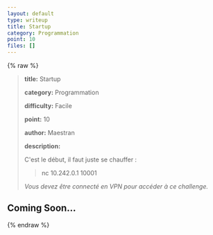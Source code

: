 ```yaml
---
layout: default
type: writeup
title: Startup
category: Programmation
point: 10
files: []
---
```


{% raw %}
> **title:** Startup
>
> **category:** Programmation
>
> **difficulty:** Facile
>
> **point:** 10
>
> **author:** Maestran
>
> **description:**
>
> C'est le début, il faut juste se chauffer : 
>
> > nc 10.242.0.1 10001
>
> *Vous devez être connecté en VPN pour accéder à ce challenge.*
>
> 

## Coming Soon...

{% endraw %}
